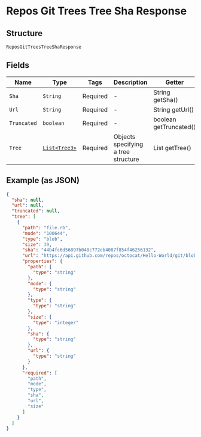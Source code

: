 
# Repos Git Trees Tree Sha Response

## Structure

`ReposGitTreesTreeShaResponse`

## Fields

| Name | Type | Tags | Description | Getter | Setter |
|  --- | --- | --- | --- | --- | --- |
| `Sha` | `String` | Required | - | String getSha() | setSha(String sha) |
| `Url` | `String` | Required | - | String getUrl() | setUrl(String url) |
| `Truncated` | `boolean` | Required | - | boolean getTruncated() | setTruncated(boolean truncated) |
| `Tree` | [`List<Tree3>`](../../doc/models/tree-3.md) | Required | Objects specifying a tree structure | List<Tree3> getTree() | setTree(List<Tree3> tree) |

## Example (as JSON)

```json
{
  "sha": null,
  "url": null,
  "truncated": null,
  "tree": [
    {
      "path": "file.rb",
      "mode": "100644",
      "type": "blob",
      "size": 30,
      "sha": "44b4fc6d56897b048c772eb4087f854f46256132",
      "url": "https://api.github.com/repos/octocat/Hello-World/git/blobs/44b4fc6d56897b048c772eb4087f854f46256132",
      "properties": {
        "path": {
          "type": "string"
        },
        "mode": {
          "type": "string"
        },
        "type": {
          "type": "string"
        },
        "size": {
          "type": "integer"
        },
        "sha": {
          "type": "string"
        },
        "url": {
          "type": "string"
        }
      },
      "required": [
        "path",
        "mode",
        "type",
        "sha",
        "url",
        "size"
      ]
    }
  ]
}
```

